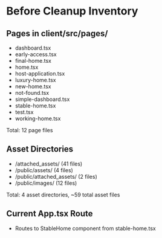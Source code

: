 # Before Cleanup Inventory

## Pages in client/src/pages/
- dashboard.tsx
- early-access.tsx
- final-home.tsx
- home.tsx
- host-application.tsx
- luxury-home.tsx
- new-home.tsx
- not-found.tsx
- simple-dashboard.tsx
- stable-home.tsx
- test.tsx
- working-home.tsx

Total: 12 page files

## Asset Directories
- /attached_assets/ (41 files)
- /public/assets/ (4 files)
- /public/attached_assets/ (2 files)
- /public/images/ (12 files)

Total: 4 asset directories, ~59 total asset files

## Current App.tsx Route
- Routes to StableHome component from stable-home.tsx